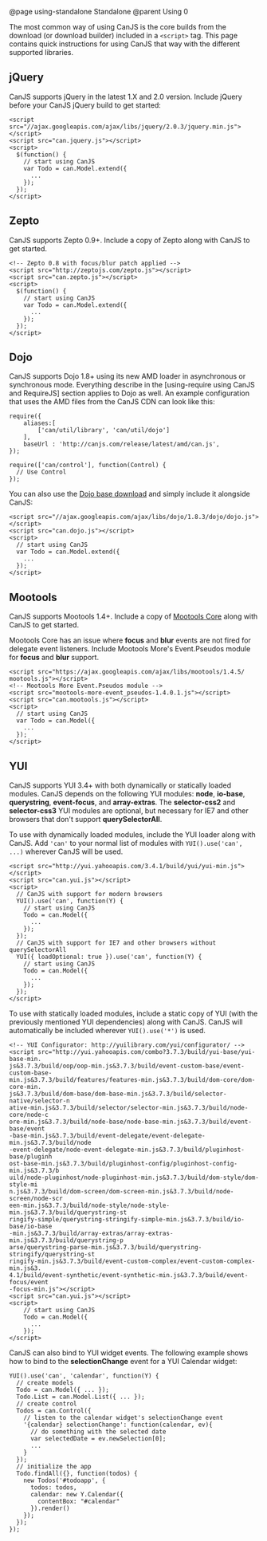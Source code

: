@page using-standalone Standalone
@parent Using 0

The most common way of using CanJS is the core builds from the download (or download builder) included in a `<script>` tag.
This page contains quick instructions for using CanJS that way with the different supported libraries.

## jQuery

CanJS supports jQuery in the latest 1.X and 2.0 version. Include jQuery before your CanJS jQuery build to get started:

    <script src="//ajax.googleapis.com/ajax/libs/jquery/2.0.3/jquery.min.js">
    </script>
    <script src="can.jquery.js"></script>
    <script>
      $(function() {
        // start using CanJS
        var Todo = can.Model.extend({
          ...
        });
      });
    </script>


## Zepto

CanJS supports Zepto 0.9+. Include a copy of Zepto along with CanJS to get started.

    <!-- Zepto 0.8 with focus/blur patch applied -->
    <script src="http://zeptojs.com/zepto.js"></script>
    <script src="can.zepto.js"></script>
    <script>
      $(function() {
        // start using CanJS
        var Todo = can.Model.extend({
          ...
        });
      });
    </script>


## Dojo

CanJS supports Dojo 1.8+ using its new AMD loader in asynchronous or synchronous mode. Everything describe in the [using-require using CanJS and RequireJS] section applies to Dojo as well. An example configuration that uses the AMD files from the CanJS CDN can look like this:

    require({
        aliases:[
            ['can/util/library', 'can/util/dojo']
        ],
        baseUrl : 'http://canjs.com/release/latest/amd/can.js',
    });

    require(['can/control'], function(Control) {
      // Use Control
    });

You can also use the [Dojo base download](http://dojotoolkit.org/download/) and simply include it alongside CanJS:

    <script src="//ajax.googleapis.com/ajax/libs/dojo/1.8.3/dojo/dojo.js">
    </script>
    <script src="can.dojo.js"></script>
    <script>
      // start using CanJS
      var Todo = can.Model.extend({
        ...
      });
    </script>

## Mootools

CanJS supports Mootools 1.4+. Include a copy of [Mootools Core](http://mootools.net/download) along with CanJS to get started.

Mootools Core has an issue where __focus__ and __blur__ events are not fired for delegate event listeners.
Include Mootools More's Event.Pseudos module for __focus__ and __blur__ support.

    <script src="https://ajax.googleapis.com/ajax/libs/mootools/1.4.5/
    mootools.js"></script>
    <!-- Mootools More Event.Pseudos module -->
    <script src="mootools-more-event_pseudos-1.4.0.1.js"></script>
    <script src="can.mootools.js"></script>
    <script>
      // start using CanJS
      var Todo = can.Model({
        ...
      });
    </script>


## YUI

CanJS supports YUI 3.4+ with both dynamically or statically loaded modules.
CanJS depends on the following YUI modules: __node__, __io-base__, __querystring__, __event-focus__, and __array-extras__. The __selector-css2__ and __selector-css3__ YUI modules are optional, but necessary for IE7 and other browsers that don't support __querySelectorAll__.

To use with dynamically loaded modules, include the YUI loader along with CanJS.
Add `'can'` to your normal list of modules with `YUI().use('can', ...)` wherever CanJS will be used.

    <script src="http://yui.yahooapis.com/3.4.1/build/yui/yui-min.js"></script>
    <script src="can.yui.js"></script>
    <script>
      // CanJS with support for modern browsers
      YUI().use('can', function(Y) {
        // start using CanJS
        Todo = can.Model({
          ...
        });
      });
      // CanJS with support for IE7 and other browsers without querySelectorAll
      YUI({ loadOptional: true }).use('can', function(Y) {
        // start using CanJS
        Todo = can.Model({
          ...
        });
      });
    </script>

To use with statically loaded modules, include a static copy of YUI (with the
previously mentioned YUI dependencies) along with CanJS. CanJS will automatically
be included wherever `YUI().use('*')` is used.

    <!-- YUI Configurator: http://yuilibrary.com/yui/configurator/ -->
    <script src="http://yui.yahooapis.com/combo?3.7.3/build/yui-base/yui-base-min.
    js&3.7.3/build/oop/oop-min.js&3.7.3/build/event-custom-base/event-custom-base-
    min.js&3.7.3/build/features/features-min.js&3.7.3/build/dom-core/dom-core-min.
    js&3.7.3/build/dom-base/dom-base-min.js&3.7.3/build/selector-native/selector-n
    ative-min.js&3.7.3/build/selector/selector-min.js&3.7.3/build/node-core/node-c
    ore-min.js&3.7.3/build/node-base/node-base-min.js&3.7.3/build/event-base/event
    -base-min.js&3.7.3/build/event-delegate/event-delegate-min.js&3.7.3/build/node
    -event-delegate/node-event-delegate-min.js&3.7.3/build/pluginhost-base/pluginh
    ost-base-min.js&3.7.3/build/pluginhost-config/pluginhost-config-min.js&3.7.3/b
    uild/node-pluginhost/node-pluginhost-min.js&3.7.3/build/dom-style/dom-style-mi
    n.js&3.7.3/build/dom-screen/dom-screen-min.js&3.7.3/build/node-screen/node-scr
    een-min.js&3.7.3/build/node-style/node-style-min.js&3.7.3/build/querystring-st
    ringify-simple/querystring-stringify-simple-min.js&3.7.3/build/io-base/io-base
    -min.js&3.7.3/build/array-extras/array-extras-min.js&3.7.3/build/querystring-p
    arse/querystring-parse-min.js&3.7.3/build/querystring-stringify/querystring-st
    ringify-min.js&3.7.3/build/event-custom-complex/event-custom-complex-min.js&3.
    4.1/build/event-synthetic/event-synthetic-min.js&3.7.3/build/event-focus/event
    -focus-min.js"></script>
    <script src="can.yui.js"></script>
    <script>
        // start using CanJS
        Todo = can.Model({
          ...
        });
    </script>

CanJS can also bind to YUI widget events. The following example shows how to
bind to the __selectionChange__ event for a YUI Calendar widget:

    YUI().use('can', 'calendar', function(Y) {
      // create models
      Todo = can.Model({ ... });
      Todo.List = can.Model.List({ ... });
      // create control
      Todos = can.Control({
        // listen to the calendar widget's selectionChange event
        '{calendar} selectionChange': function(calendar, ev){
          // do something with the selected date
          var selectedDate = ev.newSelection[0];
          ...
        }
      });
      // initialize the app
      Todo.findAll({}, function(todos) {
        new Todos('#todoapp', {
          todos: todos,
          calendar: new Y.Calendar({
            contentBox: "#calendar"
          }).render()
        });
      });
    });
